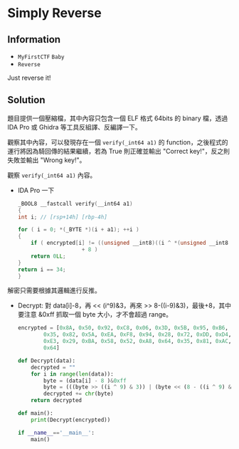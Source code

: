 # Simply Reverse

## Information

- `MyFirstCTF` `Baby`
- `Reverse`

Just reverse it!

## Solution
題目提供一個壓縮檔，其中內容只包含一個 ELF 格式 64bits 的 binary 檔，透過 IDA Pro 或 Ghidra 等工具反組譯、反編譯一下。

觀察其中內容，可以發現存在一個 `verify(_int64 a1)` 的 function，之後程式的運行將因為騎回傳的結果繼續，若為 True 則正確並輸出 "Correct key!"，反之則失敗並輸出 "Wrong key!"。

觀察 `verify(_int64 a1)` 內容。

- IDA Pro 一下
    ```c
    _BOOL8 __fastcall verify(__int64 a1)
    {
    int i; // [rsp+14h] [rbp-4h]

    for ( i = 0; *(_BYTE *)(i + a1); ++i )
    {
        if ( encrypted[i] != ((unsigned __int8)((i ^ *(unsigned __int8 *)(i + a1)) << ((i ^ 9) & 3)) | (unsigned __int8)((i ^ *(unsigned __int8 *)(i + a1)) >> (8 - ((i ^ 9) & 3))))
                        + 8 )
        return 0LL;
    }
    return i == 34;
    }
    ```

解密只需要根據其邏輯進行反推。

- Decrypt: 對 data[i]-8，再 << (i^9)&3，再來 >> 8-((i-9)&3)，最後+8，其中要注意 &0xff 抓取一個 byte 大小，才不會超過 range。

    ```py
    encrypted = [0x8A, 0x50, 0x92, 0xC8, 0x06, 0x3D, 0x5B, 0x95, 0xB6, 0x52, 0x1B,
            0x35, 0x82, 0x5A, 0xEA, 0xF8, 0x94, 0x28, 0x72, 0xDD, 0xD4, 0x5D,
            0xE3, 0x29, 0xBA, 0x58, 0x52, 0xA8, 0x64, 0x35, 0x81, 0xAC, 0x0A,
            0x64]

    def Decrypt(data):
        decrypted = ""
        for i in range(len(data)):
            byte = (data[i] - 8 )&0xff
            byte = (((byte >> ((i ^ 9) & 3)) | (byte << (8 - ((i ^ 9) & 3))))&0xff)^i
            decrypted += chr(byte)
        return decrypted

    def main():
        print(Decrypt(encrypted))

    if __name__=='__main__':
        main()
    ```
